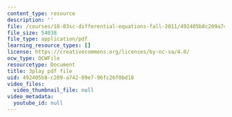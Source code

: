 ```yaml
---
content_type: resource
description: ''
file: /courses/18-03sc-differential-equations-fall-2011/492405b8c209a74209e796fc26f0bd18_te6Mplq3DCU.pdf
file_size: 54038
file_type: application/pdf
learning_resource_types: []
license: https://creativecommons.org/licenses/by-nc-sa/4.0/
ocw_type: OCWFile
resourcetype: Document
title: 3play pdf file
uid: 492405b8-c209-a742-09e7-96fc26f0bd18
video_files:
  video_thumbnail_file: null
video_metadata:
  youtube_id: null
---
```

